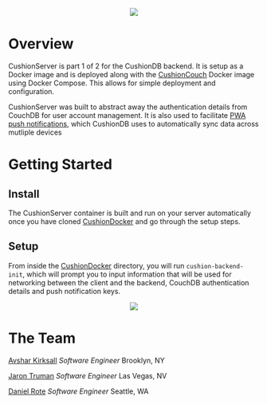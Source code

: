 <p align="center"><img src="https://cushiondb.github.io/img/logo-small.png"></p>

# Overview

CushionServer is part 1 of 2 for the CushionDB backend. It is setup as a Docker image and is deployed along with the [CushionCouch](https://github.com/CushionDB/CushionCouchDocker) Docker image using Docker Compose. This allows for simple deployment and configuration.

CushionServer was built to abstract away the authentication details from CouchDB for user account management. It is also used to facilitate [PWA push notifications](https://developers.google.com/web/ilt/pwa/introduction-to-push-notifications), which CushionDB uses to automatically sync data across mutliple devices

# Getting Started

## Install

The CushionServer container is built and run on your server automatically once you have cloned [CushionDocker](https://github.com/CushionDB/CushionDocker) and go through the setup steps.

## Setup

From inside the [CushionDocker](https://github.com/CushionDB/CushionDocker) directory, you will run `cushion-backend-init`, which will prompt you to input information that will be used for networking between the client and the backend, CouchDB authentication details and push notification keys.

<p align="center"><img src="https://cushiondb.github.io/img/cushion-backend-init.gif"></p>

# The Team

[Avshar Kirksall]() *Software Engineer* Brooklyn, NY

[Jaron Truman]() *Software Engineer* Las Vegas, NV

[Daniel Rote]() *Software Engineer* Seattle, WA
